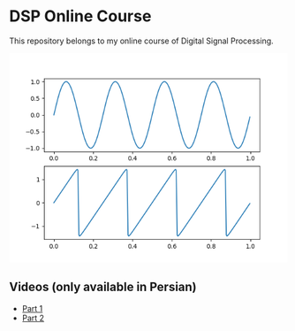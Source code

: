 # DSP Online Course

This repository belongs to my online course of Digital Signal Processing. 

![Plot](./plot.png)

## Videos (only available in Persian)

* [Part 1](https://www.youtube.com/watch?v=iLMJyoXsn9E)
* [Part 2](https://www.youtube.com/watch?v=JDZLryZlfVY)